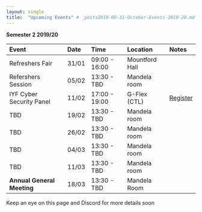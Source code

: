 ```yaml
---
layout: single
title:  "Upcoming Events" # _posts2019-09-31-October-Events-2019-20.md 
---
```

__Semester 2 2019/20__

| Event | Date | Time | Location | Notes
|:-----------------|:----------|:-----------|:-----------|:-----------|
| Refreshers Fair | 31/01 | 09:00 - 16:00 | Mountford Hall | |
| Refershers Session | 05/02 | 13:30 - TBD | Mandela room | |
| IYF Cyber Security Panel | 11/02 | 17:00 - 19:00 | G-Flex (CTL) | [Register](https://careerhub.liv.ac.uk/students/news/detail/926) |
| TBD | 19/02 | 13:30 - TBD | Mandela room | |
| TBD | 26/02 | 13:30 - TBD | Mandela room | |
| TBD | 04/03 | 13:30 - TBD | Mandela room | |
| TBD | 11/03 | 13:30 - TBD | Mandela room | |
| __Annual General Meeting__ | 18/03 | 13:30 - TBD | Mandela Room |  |

Keep an eye on this page and Discord for more details soon
